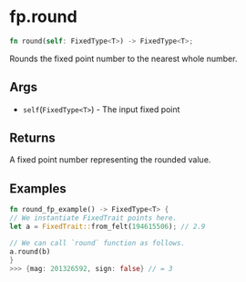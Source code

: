 # fp.round

```rust
fn round(self: FixedType<T>) -> FixedType<T>;
```

Rounds the fixed point number to the nearest whole number.

## Args

* `self`(`FixedType<T>`) - The input fixed point

## Returns

A fixed point number representing the rounded value.

## Examples


```rust
fn round_fp_example() -> FixedType<T> {
// We instantiate FixedTrait points here.
let a = FixedTrait::from_felt(194615506); // 2.9

// We can call `round` function as follows.
a.round(b)
}
>>> {mag: 201326592, sign: false} // = 3
```
